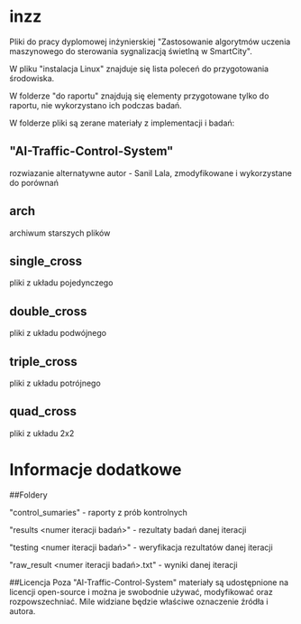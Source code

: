 # inzz
Pliki do pracy dyplomowej inżynierskiej "Zastosowanie algorytmów uczenia maszynowego do sterowania sygnalizacją świetlną w SmartCity".

W pliku "instalacja Linux" znajduje się lista poleceń do przygotowania środowiska.

W folderze "do raportu" znajdują się elementy przygotowane tylko do raportu, nie wykorzystano ich podczas badań.

W folderze pliki są zerane materiały z implementacji i badań:
## "AI-Traffic-Control-System" 
rozwiazanie alternatywne autor - Sanil Lala, zmodyfikowane i wykorzystane do porównań
## arch
archiwum starszych plików
## single_cross
pliki z układu pojedynczego
## double_cross
pliki z układu podwójnego
## triple_cross
pliki z układu potrójnego
## quad_cross
pliki z układu 2x2

# Informacje dodatkowe
##Foldery

"control_sumaries" - raporty z prób kontrolnych

"results <numer iteracji badań>" - rezultaty badań danej iteracji

"testing <numer iteracji badań>" - weryfikacja rezultatów danej iteracji

"raw_result <numer iteracji badań>.txt" - wyniki danej iteracji

##Licencja
Poza "AI-Traffic-Control-System" materiały są udostępnione na licencji open-source i można je swobodnie używać, modyfikować oraz rozpowszechniać. Mile widziane będzie właściwe oznaczenie źródła i autora.